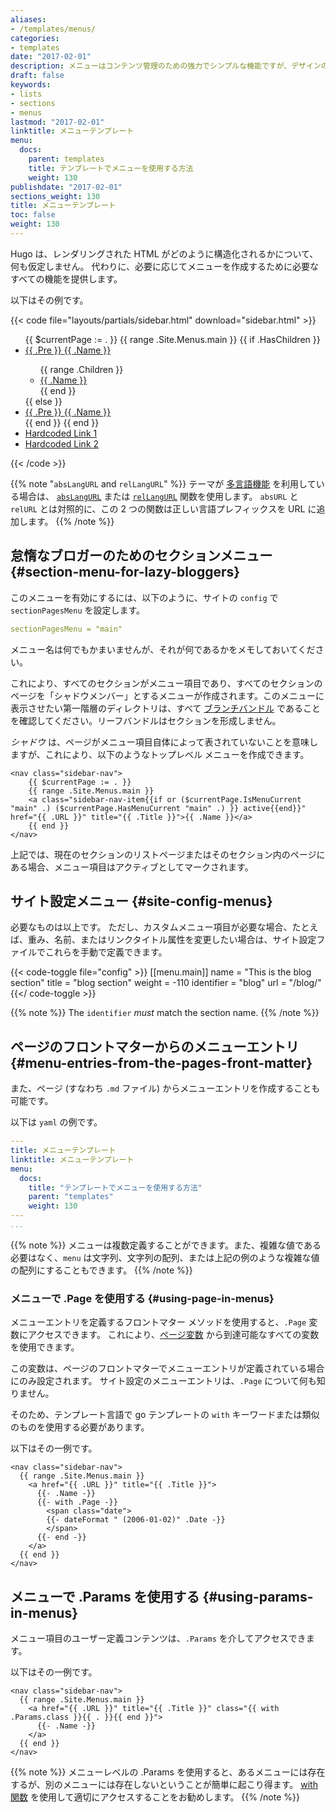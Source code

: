 ```yaml
---
aliases:
- /templates/menus/
categories:
- templates
date: "2017-02-01"
description: メニューはコンテンツ管理のための強力でシンプルな機能ですが、デザインのニーズを満たすためにテンプレートで簡単に操作できます。
draft: false
keywords:
- lists
- sections
- menus
lastmod: "2017-02-01"
linktitle: メニューテンプレート
menu:
  docs:
    parent: templates
    title: テンプレートでメニューを使用する方法
    weight: 130
publishdate: "2017-02-01"
sections_weight: 130
title: メニューテンプレート
toc: false
weight: 130
---
```


Hugo は、レンダリングされた HTML がどのように構造化されるかについて、何も仮定しません。 代わりに、必要に応じてメニューを作成するために必要なすべての機能を提供します。

以下はその例です。

{{< code file="layouts/partials/sidebar.html" download="sidebar.html" >}}
<!-- sidebar start -->
<aside>
    <ul>
        {{ $currentPage := . }}
        {{ range .Site.Menus.main }}
            {{ if .HasChildren }}
                <li class="{{ if $currentPage.HasMenuCurrent "main" . }}active{{ end }}">
                    <a href="#">
                        {{ .Pre }}
                        <span>{{ .Name }}</span>
                    </a>
                </li>
                <ul class="sub-menu">
                    {{ range .Children }}
                        <li class="{{ if $currentPage.IsMenuCurrent "main" . }}active{{ end }}">
                            <a href="{{ .URL }}">{{ .Name }}</a>
                        </li>
                    {{ end }}
                </ul>
            {{ else }}
                <li>
                    <a href="{{ .URL }}">
                        {{ .Pre }}
                        <span>{{ .Name }}</span>
                    </a>
                </li>
            {{ end }}
        {{ end }}
        <li>
            <a href="#" target="_blank">Hardcoded Link 1</a>
        </li>
        <li>
            <a href="#" target="_blank">Hardcoded Link 2</a>
        </li>
    </ul>
</aside>
{{< /code >}}

{{% note "`absLangURL` and `relLangURL`" %}}
テーマが [多言語機能](/content-management/multilingual/) を利用している場合は、 [`absLangURL`](/functions/abslangurl) または [`relLangURL`](/functions/rellangurl) 関数を使用します。 `absURL` と `relURL` とは対照的に、この 2 つの関数は正しい言語プレフィックスを URL に追加します。
{{% /note %}}

## 怠惰なブロガーのためのセクションメニュー {#section-menu-for-lazy-bloggers}

このメニューを有効にするには、以下のように、サイトの `config` で `sectionPagesMenu` を設定します。

```yml
sectionPagesMenu = "main"
```

メニュー名は何でもかまいませんが、それが何であるかをメモしておいてください。

これにより、すべてのセクションがメニュー項目であり、すべてのセクションのページを「シャドウメンバー」とするメニューが作成されます。このメニューに表示させたい第一階層のディレクトリは、すべて [ブランチバンドル](https://gohugo.io/content-management/sections/) であることを確認してください。リーフバンドルはセクションを形成しません。

_シャドウ_ は、ページがメニュー項目自体によって表されていないことを意味しますが、これにより、以下のようなトップレベル メニューを作成できます。

```go-html-template
<nav class="sidebar-nav">
    {{ $currentPage := . }}
    {{ range .Site.Menus.main }}
    <a class="sidebar-nav-item{{if or ($currentPage.IsMenuCurrent "main" .) ($currentPage.HasMenuCurrent "main" .) }} active{{end}}" href="{{ .URL }}" title="{{ .Title }}">{{ .Name }}</a>
    {{ end }}
</nav>
```

上記では、現在のセクションのリストページまたはそのセクション内のページにある場合、メニュー項目はアクティブとしてマークされます。

## サイト設定メニュー {#site-config-menus}

必要なものは以上です。 ただし、カスタムメニュー項目が必要な場合、たとえば、重み、名前、またはリンクタイトル属性を変更したい場合は、サイト設定ファイルでこれらを手動で定義できます。

{{< code-toggle file="config" >}}
[[menu.main]]
    name = "This is the blog section"
    title = "blog section"
    weight = -110
    identifier = "blog"
    url = "/blog/"
{{</ code-toggle >}}

{{% note %}}
The `identifier` *must* match the section name.
{{% /note %}}

## ページのフロントマターからのメニューエントリ {#menu-entries-from-the-pages-front-matter}

また、ページ (すなわち `.md` ファイル) からメニューエントリを作成することも可能です。

以下は `yaml` の例です。

```yml
---
title: メニューテンプレート
linktitle: メニューテンプレート
menu:
  docs:
    title: "テンプレートでメニューを使用する方法"
    parent: "templates"
    weight: 130
---
...
```

{{% note %}}
メニューは複数定義することができます。また、複雑な値である必要はなく、`menu` は文字列、文字列の配列、または上記の例のような複雑な値の配列にすることもできます。
{{% /note %}}

### メニューで .Page を使用する {#using-page-in-menus}

メニューエントリを定義するフロントマター メソッドを使用すると、`.Page` 変数にアクセスできます。
これにより、[ページ変数](/variables/page/) から到達可能なすべての変数を使用できます。

この変数は、ページのフロントマターでメニューエントリが定義されている場合にのみ設定されます。
サイト設定のメニューエントリは、`.Page` について何も知りません。

そのため、テンプレート言語で go テンプレートの `with` キーワードまたは類似のものを使用する必要があります。

以下はその一例です。

```go-html-template
<nav class="sidebar-nav">
  {{ range .Site.Menus.main }}
    <a href="{{ .URL }}" title="{{ .Title }}">
      {{- .Name -}}
      {{- with .Page -}}
        <span class="date">
        {{- dateFormat " (2006-01-02)" .Date -}}
        </span>
      {{- end -}}
    </a>
  {{ end }}
</nav>
```

## メニューで .Params を使用する {#using-params-in-menus}

メニュー項目のユーザー定義コンテンツは、`.Params` を介してアクセスできます。

以下はその一例です。

```go-html-template
<nav class="sidebar-nav">
  {{ range .Site.Menus.main }}
    <a href="{{ .URL }}" title="{{ .Title }}" class="{{ with .Params.class }}{{ . }}{{ end }}">
      {{- .Name -}}
    </a>
  {{ end }}
</nav>
```

{{% note %}}
メニューレベルの .Params を使用すると、あるメニューには存在するが、別のメニューには存在しないということが簡単に起こり得ます。 [with 関数](/functions/with) を使用して適切にアクセスすることをお勧めします。
{{% /note %}}
